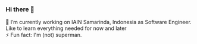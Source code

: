 ### Hi there 👋
🔭 I’m currently working on IAIN Samarinda, Indonesia as Software Engineer. Like to learn everything needed for now and later<br>
⚡ Fun fact: I'm (not) superman.
<!--
**krisna295putra/krisna295putra** is a ✨ _special_ ✨ repository because its `README.md` (this file) appears on your GitHub profile.

Here are some ideas to get you started:

- 🔭 I’m currently working on ...
- 🌱 I’m currently learning ...
- 👯 I’m looking to collaborate on ...
- 🤔 I’m looking for help with ...
- 💬 Ask me about ...
- 📫 How to reach me: ...
- 😄 Pronouns: ...
- ⚡ Fun fact: ...
-->
